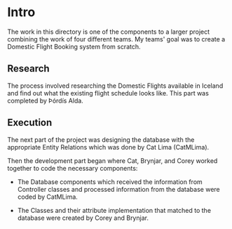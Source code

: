 # Intro

The work in this directory is one of the components to a larger project combining the work of four different teams. My teams' goal was to create a Domestic Flight Booking  system from scratch.

## Research

The process involved researching the Domestic Flights available in Iceland and find out what the existing flight schedule looks like. This part was completed by Þórdís Alda.

## Execution

The next part of the project was designing the database with the appropriate Entity Relations which was done by Cat Lima (CatMLima).

Then the development part began where Cat, Brynjar, and Corey worked together to code the necessary components:

- The Database components which received the information from Controller classes and processed information from the database were coded by CatMLima.

- The Classes and their attribute implementation that matched to the database were created by Corey and Brynjar.

